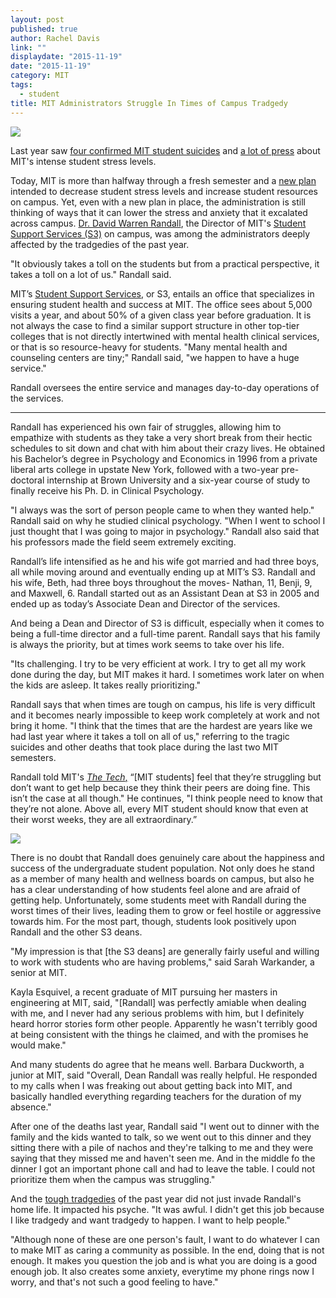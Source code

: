 ```yaml
---
layout: post
published: true
author: Rachel Davis
link: ""
displaydate: "2015-11-19"
date: "2015-11-19"
category: MIT
tags: 
  - student
title: MIT Administrators Struggle In Times of Campus Tradgedy
---
```








![](http://tech.mit.edu/V132/N59/graphics/s3-2.jpg)	

Last year saw [four confirmed MIT student suicides](http://www.boston.com/news/education/2015/09/01/after-tough-year-suicides-campus-mit-aims-improve-mental-health-culture/Gv6q0XaqjxpjTmkm2XxapO/story.html) and [a lot of press](https://www.bostonglobe.com/metro/2015/03/16/mit-students-open-about-stress/dS61oA5tiKqjvVsJ5VZRAL/story.html?p1=Article_Related_Box_Article) about MIT's intense student stress levels.

Today, MIT is more than halfway through a fresh semester and a [new plan](http://cms350.com/mit/how-helpful-will-changes-to-mit-student-health-services-be-in-wake-of-recent-graduate-student-suicide.html) intended to decrease student stress levels and increase student resources on campus. Yet, even with a new plan in place, the administration is still thinking of ways that it can lower the stress and anxiety that it excalated across campus. [Dr. David Warren Randall](http://web.mit.edu/uaap/s3/about/dwr.html), the Director of MIT's [Student Support Services (S3)](http://web.mit.edu/uaap/s3/index.html) on campus, was among the administrators deeply affected by the tradgedies of the past year.

"It obviously takes a toll on the students but from a practical perspective, it takes a toll on a lot of us." Randall said.

MIT’s [Student Support Services](http://mit.edu/uaap/s3/), or S3, entails an office that specializes in ensuring student health and success at MIT. The office sees about 5,000 visits a year, and about 50% of a given class year before graduation.  It is not always the case to find a similar support structure in other top-tier colleges that is not directly intertwined with mental health clinical services, or that is so resource-heavy for students.  "Many mental health and counseling centers are tiny;" Randall said, "we happen to have a huge service."

Randall oversees the entire service and manages day-to-day operations of the services. 


***


Randall has experienced his own fair of struggles, allowing him to empathize with students as they take a very short break from their hectic schedules to sit down and chat with him about their crazy lives. He obtained his Bachelor’s degree in Psychology and Economics in 1996 from a private liberal arts college in upstate New York, followed with a two-year pre-doctoral internship at Brown University and a six-year course of study to finally receive his Ph. D. in Clinical Psychology.

"I always was the sort of person people came to when they wanted help." Randall said on why he studied clinical psychology. "When I went to school I just thought that I was going to major in psychology." Randall also said that his professors made the field seem extremely exciting.

Randall’s life intensified as he and his wife got married and had three boys, all while moving around and eventually ending up at MIT’s S3. Randall and his wife, Beth, had three boys throughout the moves- Nathan, 11, Benji, 9, and Maxwell, 6. Randall started out as an Assistant Dean at S3 in 2005 and ended up as today’s Associate Dean and Director of the services.

And being a Dean and Director of S3 is difficult, especially when it comes to being a full-time director and a full-time parent. Randall says that his family is always the priority, but at times work seems to take over his life. 

"Its challenging. I try to be very efficient at work. I try to get all my work done during the day, but MIT makes it hard. I sometimes work later on when the kids are asleep. It takes really prioritizing." 

Randall says that when times are tough on campus, his life is very difficult and it becomes nearly impossible to keep work completely at work and not bring it home. "I think that the times that are the hardest are years like we had last year where it takes a toll on all of us," referring to the tragic suicides and other deaths that took place during the last two MIT semesters.

Randall told MIT's [_The Tech_,](http://tech.mit.edu/V132/N59/s3.html) “[MIT students] feel that they’re struggling but don’t want to get help because they think their peers are doing fine. This isn’t the case at all though." He continues, "I think people need to know that they’re not alone. Above all, every MIT student should know that even at their worst weeks, they are all extraordinary.”


![](http://sciwrite.mit.edu/wp-content/uploads/2011/08/STRESSED-OUT-7.gif)	


There is no doubt that Randall does genuinely care about the happiness and success of the undergraduate student population. Not only does he stand as a member of many health and wellness boards on campus, but also he has a clear understanding of how students feel alone and are afraid of getting help. Unfortunately, some students meet with Randall during the worst times of their lives, leading them to grow or feel hostile or aggressive towards him. For the most part, though, students look positively upon Randall and the other S3 deans.

"My impression is that [the S3 deans] are generally fairly useful and willing to work with students who are having problems," said Sarah Warkander, a senior at MIT.

Kayla Esquivel, a recent graduate of MIT pursuing her masters in engineering at MIT, said, "[Randall] was perfectly amiable when dealing with me, and I never had any serious problems with him, but I definitely heard horror stories form other people. Apparently he wasn't terribly good at being consistent with the things he claimed, and with the promises he would make."

And many students do agree that he means well. Barbara Duckworth, a junior at MIT, said "Overall, Dean Randall was really helpful. He responded to my calls when I was freaking out about getting back into MIT, and basically handled everything regarding teachers for the duration of my absence." 

After one of the deaths last year, Randall said "I went out to dinner with the family and the kids wanted to talk, so we went out to this dinner and they sitting there with a pile of nachos and they're talking to me and they were saying that they missed me and haven't seen me. And in the middle fo the dinner I got an important phone call and had to leave the table. I could not prioritize them when the campus was struggling."

And the [tough tradgedies](https://www.bostonglobe.com/metro/2015/09/03/mit-bolsters-mental-health-services/26MMF8n9EbcxjZI3xVUxzI/story.html) of the past year did not just invade Randall's home life. It impacted his psyche.  "It was awful. I didn't get this job because I like tradgedy and want tradgedy to happen. I want to help people."

"Although none of these are one person's fault, I want to do whatever I can to make MIT as caring a community as possible. In the end, doing that is not enough. It makes you question the job and is what you are doing is a good enough job. It also creates some anxiety, everytime my phone rings now I worry, and that's not such a good feeling to have."
